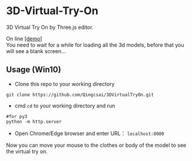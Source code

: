 # 3D-Virtual-Try-On
3D Virtual Try On by Three.js editor.   

On line [\[demo\]](https://qingcsai.github.io/3DVirtualTryOn/)  
You need to wait for a while for loading all the 3d models, before that you will see a blank screen...


## Usage (Win10)
* Clone this repo to your working directory
```
git clone https://github.com/Qingcsai/3DVirtualTryOn.git
```

* cmd ```cd``` to your working directory and run
```python3
#for py3
python -m http.server
```
* Open Chrome/Edge browser and enter URL：
```localhost:8000```

Now you can move your mouse to the clothes or body of the model to see the virtual try on.

